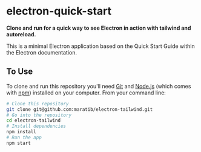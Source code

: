 # electron-quick-start

**Clone and run for a quick way to see Electron in action with tailwind and autoreload.**

This is a minimal Electron application based on the Quick Start Guide within the Electron documentation.

## To Use

To clone and run this repository you'll need [Git](https://git-scm.com) and [Node.js](https://nodejs.org/en/download/) (which comes with [npm](http://npmjs.com)) installed on your computer. From your command line:

```bash
# Clone this repository
git clone git@github.com:maratib/electron-tailwind.git
# Go into the repository
cd electron-tailwind
# Install dependencies
npm install
# Run the app
npm start
```
